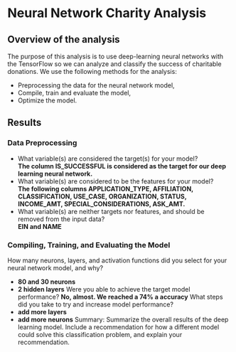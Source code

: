 # Neural Network Charity Analysis
## Overview of the analysis
The purpose of this analysis is to use deep-learning neural networks with the TensorFlow so we can analyze and classify the success of charitable donations.
We use the following methods for the analysis:

- Preprocessing the data for the neural network model,
- Compile, train and evaluate the model,
- Optimize the model.
## Results

### Data Preprocessing
- What variable(s) are considered the target(s) for your model?  
**The column IS_SUCCESSFUL is considered as the target for our deep learning neural network.**
- What variable(s) are considered to be the features for your model?  
**The following columns APPLICATION_TYPE, AFFILIATION, CLASSIFICATION, USE_CASE, ORGANIZATION, STATUS, INCOME_AMT, SPECIAL_CONSIDERATIONS, ASK_AMT.**  
- What variable(s) are neither targets nor features, and should be removed from the input data?  
**EIN and NAME** 

### Compiling, Training, and Evaluating the Model
How many neurons, layers, and activation functions did you select for your neural network model, and why?
- **80 and 30 neurons**
- **2 hidden layers**
Were you able to achieve the target model performance?
**No, almost. We reached a 74% a accuracy** 
What steps did you take to try and increase model performance?
- **add more layers**
- **add more neurons**
Summary: Summarize the overall results of the deep learning model. Include a recommendation for how a different model could solve this classification problem, and explain your recommendation.
